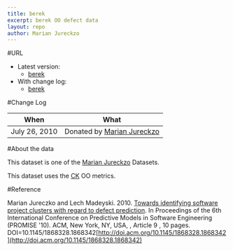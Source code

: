 ```yaml
---
title: berek
excerpt: berek OO defect data
layout: repo
author: Marian Jureckzo
---
```



#URL

  * Latest version:
    * [berek](https://terapromise.csc.ncsu.edu:8443/svn/repo/defect/ck/berek/berek.csv)
  * With change log:
    * [berek](https://terapromise.csc.ncsu.edu:8443/svn/repo/defect/ck/berek/)

#Change Log

When | What---- | ----
July 26, 2010 | Donated by [Marian Jureckzo](MarianJureczko)

#About the data

This dataset is one of the [Marian Jureckzo](MarianJureczko) Datasets.

This dataset uses the [CK](Chidamber) OO metrics.

#Reference

Marian Jureczko and Lech Madeyski. 2010. [Towards identifying software project clusters with regard to defect prediction](http://dl.acm.org/citation.cfm?id=1868328.1868342&coll=DL&dl=GUIDE&CFID=96280125&CFTOKEN=47274353). In
Proceedings of the 6th International Conference on Predictive
Models in Software Engineering (PROMISE '10). ACM, New York,
NY, USA, , Article 9 , 10 pages. DOI=10.1145/1868328.1868342[http://doi.acm.org/10.1145/1868328.1868342](http://doi.acm.org/10.1145/1868328.1868342)